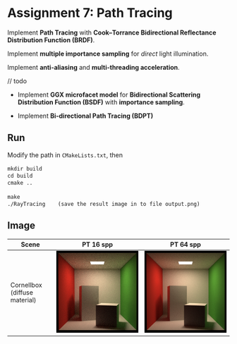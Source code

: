 # Assignment 7: Path Tracing

Implement **Path Tracing** with **Cook–Torrance Bidirectional Reflectance Distribution Function (BRDF)**.

Implement **multiple importance sampling** for *direct* light illumination.

Implement **anti-aliasing** and **multi-threading acceleration**.



// todo

* Implement **GGX microfacet model** for **Bidirectional Scattering Distribution Function (BSDF)** with **importance sampling**.

* Implement **Bi-directional Path Tracing (BDPT)**



## Run

Modify the path in `CMakeLists.txt`, then

```shell
mkdir build
cd build
cmake ..

make
./RayTracing	(save the result image in to file output.png)
```



## Image

| Scene                         | PT 16 spp                         | PT 64 spp                         |
| ----------------------------- | --------------------------------- | --------------------------------- |
| Cornellbox (diffuse material) | ![output](image/output_16spp.png) | ![output](image/output_64spp.png) |